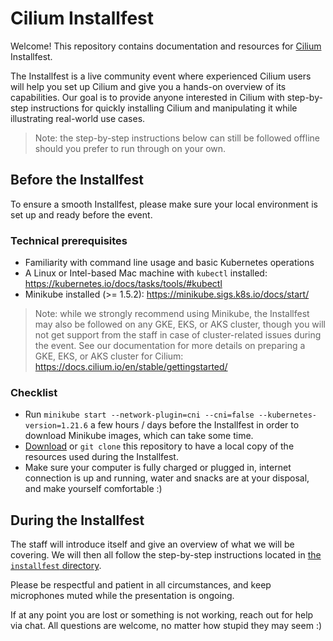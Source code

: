 # Cilium Installfest

Welcome! This repository contains documentation and resources for [Cilium](https://github.com/cilium/cilium) Installfest.

The Installfest is a live community event where experienced Cilium users will help you set up Cilium and give you a hands-on overview of its capabilities.
Our goal is to provide anyone interested in Cilium with step-by-step instructions for quickly installing Cilium and manipulating it while illustrating real-world use cases.

> Note: the step-by-step instructions below can still be followed offline should you prefer to run through on your own.

## Before the Installfest

To ensure a smooth Installfest, please make sure your local environment is set up and ready before the event.

### Technical prerequisites

- Familiarity with command line usage and basic Kubernetes operations
- A Linux or Intel-based Mac machine with `kubectl` installed: https://kubernetes.io/docs/tasks/tools/#kubectl
- Minikube installed (>= 1.5.2): https://minikube.sigs.k8s.io/docs/start/

> Note: while we strongly recommend using Minikube, the Installfest may also be followed on any GKE, EKS, or AKS cluster, though you will not get support from the staff in case of cluster-related issues during the event.
> See our documentation for more details on preparing a GKE, EKS, or AKS cluster for Cilium: https://docs.cilium.io/en/stable/gettingstarted/

### Checklist

- Run `minikube start --network-plugin=cni --cni=false --kubernetes-version=1.21.6` a few hours / days before the Installfest in order to download Minikube images, which can take some time.
- [Download](https://github.com/cilium/installfest/archive/refs/heads/main.zip) or `git clone` this repository to have a local copy of the resources used during the Installfest.
- Make sure your computer is fully charged or plugged in, internet connection is up and running, water and snacks are at your disposal, and make yourself comfortable :)

## During the Installfest

The staff will introduce itself and give an overview of what we will be covering.
We will then all follow the step-by-step instructions located in [the `installfest` directory](./installfest).

Please be respectful and patient in all circumstances, and keep microphones muted while the presentation is ongoing.

If at any point you are lost or something is not working, reach out for help via chat.
All questions are welcome, no matter how stupid they may seem :)
